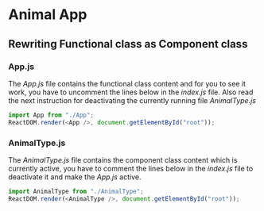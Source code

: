 # Animal App

## Rewriting Functional class as Component class

### **App.js**

The _App.js_ file contains the functional class content and for you to see it work, you have to uncomment the lines below in the _index.js_ file. Also read the next instruction for deactivating the currently running file *AnimalType.js*

```js
import App from "./App";
ReactDOM.render(<App />, document.getElementById("root"));
```

### **AnimalType.js**

The _AnimalType.js_ file contains the component class content which is currently active, you have to comment the lines below in the _index.js_ file to deactivate it and make the _App.js_ active. 

```js
import AnimalType from "./AnimalType";
ReactDOM.render(<AnimalType />, document.getElementById("root"));
```
